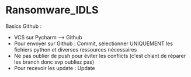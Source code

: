 # Ransomware_IDLS
Basics Github :
- VCS sur Pycharm --> Github
- Pour envoyer sur Github : Commit, sélectionner UNIQUEMENT les fichiers python et diverses ressources nécessaires
- Ne pas oublier de push pour éviter les conflicts (c'est chiant de réparer les branch donc svp oubliez pas)
- Pour recevoir les update : Update
